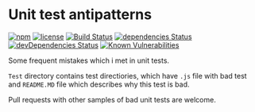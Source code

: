 # Unit test antipatterns

[![npm](https://img.shields.io/npm/v/unit-test-antipatterns.svg)](https://npm.im/unit-test-antipatterns)
[![license](https://img.shields.io/npm/l/unit-test-antipatterns.svg)](https://npm.im/unit-test-antipatterns)
[![Build Status](https://travis-ci.org/jehy/unit-test-antipatterns.svg?branch=master)](https://travis-ci.org/jehy/unit-test-antipatterns)
[![dependencies Status](https://david-dm.org/jehy/unit-test-antipatterns/status.svg)](https://david-dm.org/jehy/unit-test-antipatterns)
[![devDependencies Status](https://david-dm.org/jehy/unit-test-antipatterns/dev-status.svg)](https://david-dm.org/jehy/unit-test-antipatterns?type=dev)
[![Known Vulnerabilities](https://snyk.io/test/github/jehy/unit-test-antipatterns/badge.svg)](https://snyk.io/test/github/jehy/unit-test-antipatterns)

Some frequent mistakes which i met in unit tests.

`Test` directory contains test directiories,
which have `.js` file with bad test
and `README.MD` file which describes why this test is bad.

Pull requests with other samples of bad unit tests are welcome.
